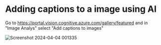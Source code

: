# Adding captions to a image using AI

Go to https://portal.vision.cognitive.azure.com/gallery/featured and in "Image Analys" select "Add captions to images"

![Screenshot 2024-04-04 001335](https://github.com/vitor-dornela/DIO_AI900_lab1/assets/149430048/419d7f7d-4fe9-400f-bcc6-b389242097e6)
